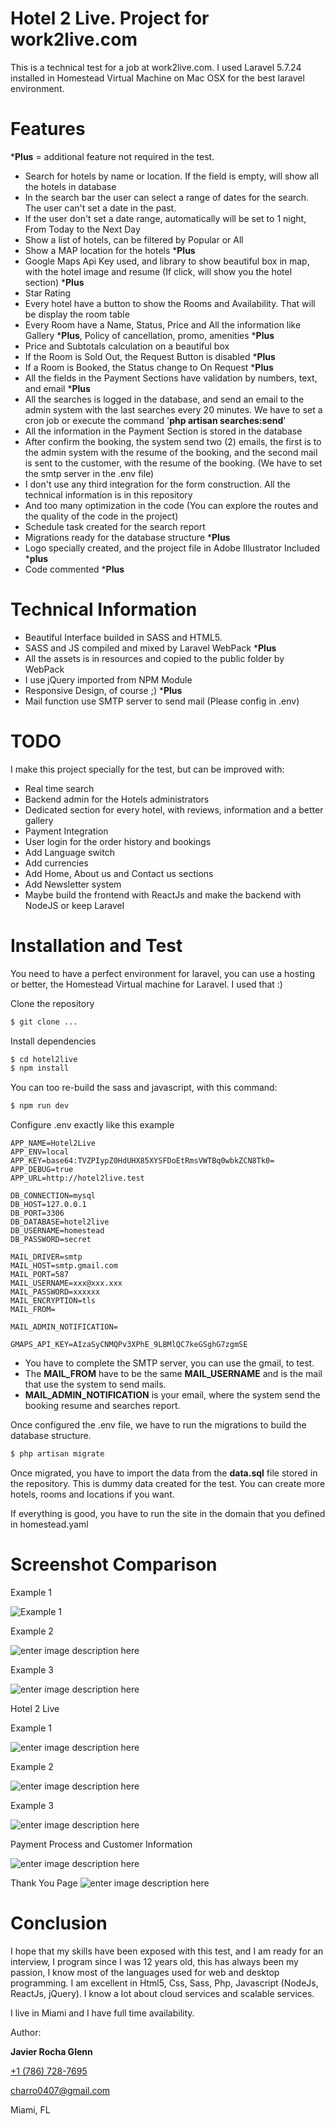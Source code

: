 

# Hotel 2 Live. Project for work2live.com

This is a technical test for a job at work2live.com. I used Laravel 5.7.24 installed in Homestead Virtual Machine on Mac OSX for the best laravel environment.


# Features
***Plus** = additional feature not required in the test.

  - Search for hotels by name or location. If the field is empty, will show all the hotels in database
  - In the search bar the user can select a range of dates for the search. The user can't set a date in the past.
  - If the user don't set a date range, automatically will be set to 1 night, From Today to the Next Day
  - Show a list of hotels, can be filtered by Popular or All
  - Show a MAP location for the hotels ***Plus**
  - Google Maps Api Key used, and library to show beautiful box in map, with the hotel image and resume (If click, will show you the hotel section) ***Plus**
  - Star Rating
  - Every hotel have a button to show the Rooms and Availability. That will be display the room table
  - Every Room have a Name, Status, Price and All the information like Gallery ***Plus**, Policy of cancellation, promo, amenities ***Plus**
  - Price and Subtotals calculation on a beautiful box
  - If the Room is Sold Out, the Request Button is disabled ***Plus**
  - If a Room is Booked, the Status change to On Request ***Plus**
  - All the fields in the Payment Sections have validation by numbers, text, and email ***Plus**
  - All the searches is logged in the database, and send an email to the admin system with the last searches every 20 minutes. We have to set a cron job or execute the command '**php artisan searches:send**'
  - All the information in the Payment Section is stored in the database
  - After confirm the booking, the system send two (2) emails, the first is to the admin system with the resume of the booking, and the second mail is sent to the customer, with the resume of the booking. (We have to set the smtp server in the .env file)
  - I don't use any third integration for the form construction. All the technical information is in this repository
  - And too many optimization in the code (You can explore the routes and the quality of the code in the project)
  - Schedule task created for the search report
  - Migrations ready for the database structure ***Plus**
  - Logo specially created, and the project file in Adobe Illustrator Included ***plus**
  - Code commented ***Plus**

# Technical Information

  - Beautiful Interface builded in SASS and HTML5.
  - SASS and JS compiled and mixed by Laravel WebPack ***Plus**
  - All the assets is in resources and copied to the public folder by WebPack
  - I use jQuery imported from NPM Module
  - Responsive Design, of course ;) ***Plus**
  - Mail function use SMTP server to send mail (Please config in .env)

# TODO
I make this project specially for the test, but can be improved with:

  - Real time search
  - Backend admin for the Hotels administrators
  - Dedicated section for every hotel, with reviews, information and a better gallery
  - Payment Integration
  - User login for the order history and bookings
  - Add Language switch
  - Add currencies
  - Add Home, About us and Contact us sections
  - Add Newsletter system
  - Maybe build the frontend with ReactJs and make the backend with NodeJS or keep Laravel
  
# Installation and Test

You need to have a perfect environment for laravel, you can use a hosting or better, the Homestead Virtual machine for Laravel. I used that :)

Clone the repository

```sh
$ git clone ...
```

Install dependencies

```sh
$ cd hotel2live
$ npm install
```

You can too re-build the sass and javascript, with this command:

```sh
$ npm run dev
```

Configure .env exactly like this example

```
APP_NAME=Hotel2Live
APP_ENV=local
APP_KEY=base64:TVZPIypZ0HdUHX85XYSFDoEtRmsVWTBq0wbkZCN8Tk0=
APP_DEBUG=true
APP_URL=http://hotel2live.test

DB_CONNECTION=mysql
DB_HOST=127.0.0.1
DB_PORT=3306
DB_DATABASE=hotel2live
DB_USERNAME=homestead
DB_PASSWORD=secret

MAIL_DRIVER=smtp
MAIL_HOST=smtp.gmail.com
MAIL_PORT=587
MAIL_USERNAME=xxx@xxx.xxx
MAIL_PASSWORD=xxxxxx
MAIL_ENCRYPTION=tls
MAIL_FROM=

MAIL_ADMIN_NOTIFICATION=

GMAPS_API_KEY=AIzaSyCNMQPv3XPhE_9LBMlQC7keGSghG7zgmSE
```

  - You have to complete the SMTP server, you can use the gmail, to test.
  - The **MAIL_FROM** have to be the same **MAIL_USERNAME** and is the mail that use the system to send mails.
  - **MAIL_ADMIN_NOTIFICATION** is your email, where the system send the booking resume and searches report.

Once configured the .env file, we have to run the migrations to build the database structure.

```sh
$ php artisan migrate
```

Once migrated, you have to import the data from the **data.sql** file stored in the repository. This is dummy data created for the test. You can create more hotels, rooms and locations if you want.

If everything is good, you have to run the site in the domain that you defined in homestead.yaml

# Screenshot Comparison

Example 1

![Example 1](https://lh3.googleusercontent.com/MKuEcsw5rC030sgnFCqPQyZEfC6rPGIjcLW1GGYwJwDV0bsUZjZqhzSYlKR28S-tIaZOTEup-KI2kA "Example 1")

Example 2

![enter image description here](https://lh3.googleusercontent.com/2Pyn6VKPTSIZwfJYSxXgyhKErR8OHYHGzrzZLTboO74h7Fd9nNX4-qL2RAJAynUt-zOGT32xHIkukQ)

Example 3

![enter image description here](https://lh3.googleusercontent.com/0_9Qye_lkH5Wj2LOKj8HBTAkZ_N5AWusPompJv-SUqiMiFtsfzA70jHEVjSly3GUT6R1OeBuZEBHDw)

Hotel 2 Live

Example 1

![enter image description here](https://lh3.googleusercontent.com/uYH_NN3JYaTEmtR7B_RnYit1uSlR19b0IfMB9dEHqNn8oFlhTJ0bsp8tYwhmOZkJrxfYAxI7lJlhDg)

Example 2

![enter image description here](https://lh3.googleusercontent.com/Z0Z0zYKy1CLsdpSB41EAim00cl8hO1G5yPEsA1VzLZfSvtQnx7zdYtJ1Bg_7wg9vkpYUdo95EPZMGg)

Example 3

![enter image description here](https://lh3.googleusercontent.com/s1BTBkCCUk5-xJn8fChr9M5bk0uQv6PqIYXmSaTLUl2woE9TyXQtczP8Api9kNe-tTLVcVEzigXmOQ)

Payment Process and Customer Information

![enter image description here](https://lh3.googleusercontent.com/-a7LaJEvvpSeIuoGlRjzKyRef9oB1zApTVcJyji6eAedrS3nAgXNglHSj66VqeX3yxoiX_kG1LmZRg)

Thank You Page
![enter image description here](https://lh3.googleusercontent.com/NgNmeorSuy1OZrUQE9LbaPYlS0N6ExHjp25VmCvZz7nPafCM36pnFO8kkMwy_5FV52ImZgeU1T1vvQ)

# Conclusion

I hope that my skills have been exposed with this test, and I am ready for an interview, I program since I was 12 years old, this has always been my passion, I know most of the languages used for web and desktop programming. I am excellent in Html5, Css, Sass, Php, Javascript (NodeJs, ReactJs, jQuery). I know a lot about cloud services and scalable services.

I live in Miami and I have full time availability.

Author:

**Javier Rocha Glenn**

[+1 (786) 728-7695](tel:+17867287695)

charro0407@gmail.com

Miami, FL